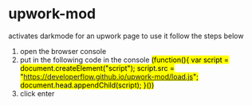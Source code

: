 # upwork-mod
activates darkmode for an upwork page
to use it follow the steps below
1. open the browser console
2. put in the following code in the console
   <mark>(function(){
     var script = document.createElement("script");
     script.src = "https://developerflow.github.io/upwork-mod/load.js";
     document.head.appendChild(script);
   }())
   </mark>
4. click enter
